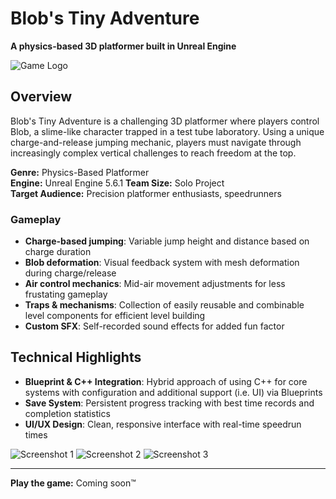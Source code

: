 # Blob's Tiny Adventure

**A physics-based 3D platformer built in Unreal Engine**

![Game Logo](https://github.com/user-attachments/assets/5268445e-2ad7-4567-9e65-0fde8993e60a)

## Overview

Blob's Tiny Adventure is a challenging 3D platformer where players control Blob, a slime-like character trapped in a test tube laboratory. Using a unique charge-and-release jumping mechanic, players must navigate through increasingly complex vertical challenges to reach freedom at the top.

**Genre:** Physics-Based Platformer  
**Engine:** Unreal Engine 5.6.1
**Team Size:** Solo Project  
**Target Audience:** Precision platformer enthusiasts, speedrunners

### Gameplay
- **Charge-based jumping**: Variable jump height and distance based on charge duration
- **Blob deformation**: Visual feedback system with mesh deformation during charge/release
- **Air control mechanics**: Mid-air movement adjustments for less frustating gameplay
- **Traps & mechanisms**: Collection of easily reusable and combinable level components for efficient level building
- **Custom SFX**: Self-recorded sound effects for added fun factor

## Technical Highlights
- **Blueprint & C++ Integration**: Hybrid approach of using C++ for core systems with configuration and additional support (i.e. UI) via Blueprints
- **Save System**: Persistent progress tracking with best time records and completion statistics
- **UI/UX Design**: Clean, responsive interface with real-time speedrun times

![Screenshot 1](https://github.com/user-attachments/assets/02339590-6ef2-44bc-a49b-33498eae499e)
![Screenshot 2](https://github.com/user-attachments/assets/ecc8027a-3c7f-4f69-93cc-c1b95a39e52e)
![Screenshot 3](https://github.com/user-attachments/assets/dc247de9-677a-4af1-a2d4-794e0e1274f9)

---

**Play the game:** Coming soon™️
